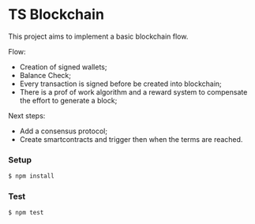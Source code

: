 # TS Blockchain

This project aims to implement a basic blockchain flow.


Flow:

- Creation of signed wallets;
- Balance Check;
- Every transaction is signed before be created into blockchain;
- There is a prof of work algorithm and a reward system to compensate the effort to generate a block;

Next steps:

- Add a consensus protocol;
- Create smartcontracts and trigger then when the terms are reached.

### Setup

```sh
$ npm install
```

### Test

```sh
$ npm test
```
